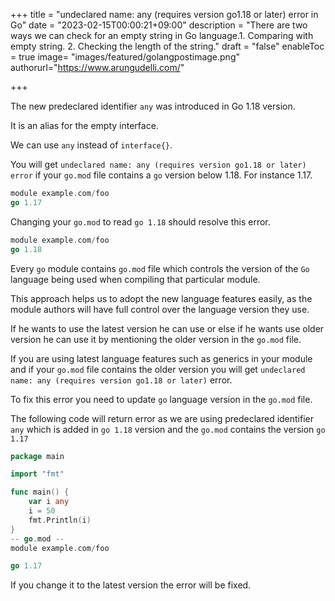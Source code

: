 +++
title = "undeclared name: any (requires version go1.18 or later) error in Go"
date = "2023-02-15T00:00:21+09:00"
description = "There are two ways we can check for an empty string in Go language.1. Comparing with empty string. 2. Checking the length of the string."
draft = "false"
enableToc = true
image= "images/featured/golangpostimage.png"
authorurl="https://www.arungudelli.com/"

+++

The new predeclared identifier `any` was introduced in Go 1.18 version.

It is an alias for the empty interface. 

We can use `any` instead of `interface{}`.

You will get `undeclared name: any (requires version go1.18 or later) error` if your `go.mod` file contains a `go` version below 1.18. For instance 1.17.

```go
module example.com/foo
go 1.17
```

Changing your `go.mod` to read `go 1.18` should resolve this error.

```go
module example.com/foo
go 1.18
```

Every `go` module contains `go.mod` file which controls the version of the `Go` language being used when compiling that particular module. 

This approach helps us to adopt the new language features easily, as the module authors will have full control over the language version they use. 

If he wants to use the latest version he can use or else if he wants use older version he can use it by mentioning the older version in the `go.mod` file.

If you are using latest language features such as generics in your module and if your `go.mod` file contains the older version you will get `undeclared name: any (requires version go1.18 or later)` error.

To fix this error you need to update `go` language version in the `go.mod` file.

The following code will return error as we are using predeclared identifier `any` which is added in `go 1.18` version and the `go.mod` contains the version `go 1.17`

```go
package main

import "fmt"

func main() {
	var i any
	i = 50
	fmt.Println(i)
}
-- go.mod --
module example.com/foo

go 1.17
```

If you change it to the latest version the error will be fixed.